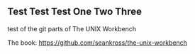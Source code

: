 ## Test Test Test One Two Three

test of the git parts of The UNIX Workbench

The book:
https://github.com/seankross/the-unix-workbench

